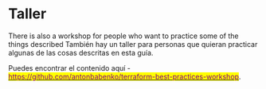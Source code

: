 # Taller

There is also a workshop for people who want to practice some of the things described También hay un taller para personas que quieran practicar algunas de las cosas descritas en esta guía.

Puedes encontrar el contenido aquí - [<mark style="color:purple;">https://github.com/antonbabenko/terraform-best-practices-workshop</mark>](https://github.com/antonbabenko/terraform-best-practices-workshop).
